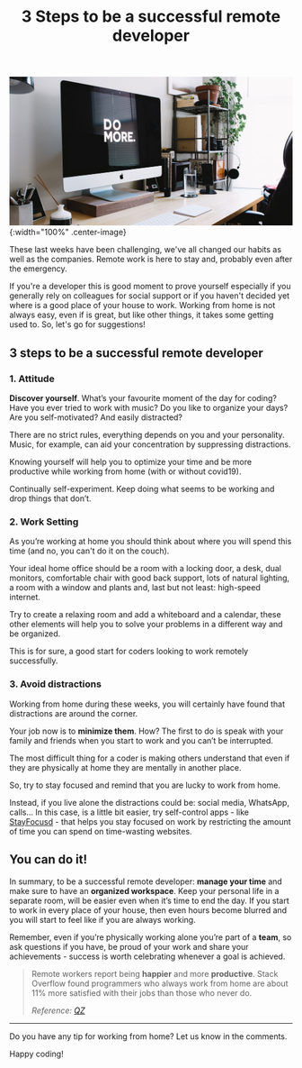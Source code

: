 ﻿---
layout: post
title: 3 Steps to be a successful remote developer
description: These last weeks have been challenging, we've all changed our habits as well as the companies. Remote work is here to stay and, probably even after the emergency. 
cover: /img/posts/3-steps-to-be-a-successful-remote-developer.jpg

permalink: 3-steps-to-be-a-successful-remote-developer
spanish: 3-claves-para-triunfar-como-desarrollador-remoto
cover: /img/thumbs/Thumb-3-steps-to-be-remote-developer.jpg
---

![3 Steps to be a successful remote developer](/img/posts/3-steps-to-be-a-successful-remote-developer.jpg){:width="100%" .center-image}

These last weeks have been challenging, we've all changed our habits as well as the companies. Remote work is here to 
stay and, probably even after the emergency. 

If you're a developer this is good moment to prove yourself especially if you generally rely on colleagues for social 
support or if you haven't decided yet where is a good place of your house to work. Working from home is not always easy, 
even if is great, but like other things, it takes some getting used to. So, let's go for suggestions!
  
## 3 steps to be a successful remote developer

### 1. Attitude

**Discover yourself**. What’s your favourite moment of the day for coding? Have you ever tried to work with music? Do you 
like to organize your days? Are you self-motivated? And easily distracted?

There are no strict rules, everything depends on you and your personality. Music, for example, can aid your concentration 
by suppressing distractions.

Knowing yourself will help you to optimize your time and be more productive while working from home (with or without 
covid19).

Continually self-experiment. Keep doing what seems to be working and drop things that don’t.

### 2. Work Setting

As you’re working at home you should think about where you will spend this time (and no, you can't do it on the couch).

Your ideal home office should be a room with a locking door, a desk, dual monitors, comfortable chair with good back 
support, lots of natural lighting, a room with a window and plants and, last but not least: high-speed internet.

Try to create a relaxing room and add a whiteboard and a calendar, these other elements will help you to solve your 
problems in a different way and be organized.

This is for sure, a good start for coders looking to work remotely successfully.

### 3. Avoid distractions

Working from home during these weeks, you will certainly have found that distractions are around the corner.

Your job now is to **minimize them**. How? The first to do is speak with your family and friends when you start to 
work and you can’t be interrupted.

The most difficult thing for a coder is making others understand that even if they are physically at home they are 
mentally in another place.

So, try to stay focused and remind that you are lucky to work from home.

Instead, if you live alone the distractions could be: social media, WhatsApp, calls... In this case, is a little bit 
easier, try self-control apps - like [StayFocusd](https://chrome.google.com/webstore/detail/stayfocusd/laankejkbhbdhmipfmgcngdelahlfoji) - that helps you stay focused on work by restricting the amount of time you can spend on time-wasting websites.
  

## You can do it!

In summary, to be a successful remote developer: **manage your time** and make sure to have an **organized workspace**. 
Keep your personal life in a separate room, will be easier even when it’s time to end the day. If you start to work in 
every place of your house, then even hours become blurred and you will start to feel like if you are always working.

Remember, even if you’re physically working alone you’re part of a **team**, so ask questions if you have, be proud of 
your work and share your achievements - success is worth celebrating whenever a goal is achieved.

>Remote workers report being **happier** and more **productive**. Stack Overflow found programmers who always work from 
>home are about 11% more satisfied with their jobs than those who never do.
>
>*Reference: [QZ](https://qz.com/950973/remote-work-for-programmers-the-ultimate-office-perk-is-avoiding-the-office-entirely/)*

---

Do you have any tip for working from home? Let us know in the comments.

Happy coding!
